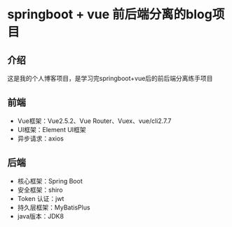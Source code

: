 # springboot + vue 前后端分离的blog项目
## 介绍
这是我的个人博客项目，是学习完springboot+vue后的前后端分离练手项目
## 前端
- Vue框架：Vue2.5.2、Vue Router、Vuex、vue/cli2.7.7
- UI框架：Element UI框架
- 异步请求：axios
## 后端
- 核心框架：Spring Boot
- 安全框架：shiro
- Token 认证：jwt
- 持久层框架：MyBatisPlus
- java版本：JDK8
